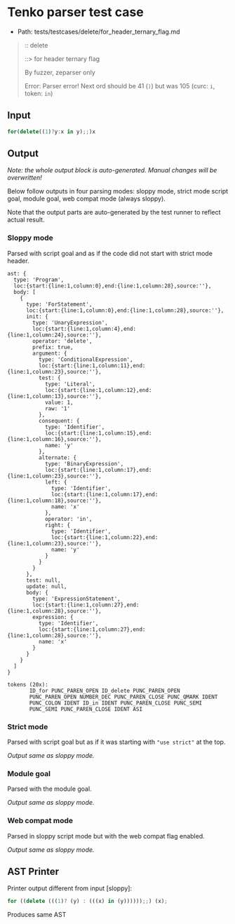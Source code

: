 # Tenko parser test case

- Path: tests/testcases/delete/for_header_ternary_flag.md

> :: delete
>
> ::> for header ternary flag
>
> By fuzzer, zeparser only
>
> Error: Parser error! Next ord should be 41 (`)`) but was 105 (curc: `i`, token: `in`)

## Input

`````js
for(delete((1)?y:x in y);;)x
`````

## Output

_Note: the whole output block is auto-generated. Manual changes will be overwritten!_

Below follow outputs in four parsing modes: sloppy mode, strict mode script goal, module goal, web compat mode (always sloppy).

Note that the output parts are auto-generated by the test runner to reflect actual result.

### Sloppy mode

Parsed with script goal and as if the code did not start with strict mode header.

`````
ast: {
  type: 'Program',
  loc:{start:{line:1,column:0},end:{line:1,column:28},source:''},
  body: [
    {
      type: 'ForStatement',
      loc:{start:{line:1,column:0},end:{line:1,column:28},source:''},
      init: {
        type: 'UnaryExpression',
        loc:{start:{line:1,column:4},end:{line:1,column:24},source:''},
        operator: 'delete',
        prefix: true,
        argument: {
          type: 'ConditionalExpression',
          loc:{start:{line:1,column:11},end:{line:1,column:23},source:''},
          test: {
            type: 'Literal',
            loc:{start:{line:1,column:12},end:{line:1,column:13},source:''},
            value: 1,
            raw: '1'
          },
          consequent: {
            type: 'Identifier',
            loc:{start:{line:1,column:15},end:{line:1,column:16},source:''},
            name: 'y'
          },
          alternate: {
            type: 'BinaryExpression',
            loc:{start:{line:1,column:17},end:{line:1,column:23},source:''},
            left: {
              type: 'Identifier',
              loc:{start:{line:1,column:17},end:{line:1,column:18},source:''},
              name: 'x'
            },
            operator: 'in',
            right: {
              type: 'Identifier',
              loc:{start:{line:1,column:22},end:{line:1,column:23},source:''},
              name: 'y'
            }
          }
        }
      },
      test: null,
      update: null,
      body: {
        type: 'ExpressionStatement',
        loc:{start:{line:1,column:27},end:{line:1,column:28},source:''},
        expression: {
          type: 'Identifier',
          loc:{start:{line:1,column:27},end:{line:1,column:28},source:''},
          name: 'x'
        }
      }
    }
  ]
}

tokens (20x):
       ID_for PUNC_PAREN_OPEN ID_delete PUNC_PAREN_OPEN
       PUNC_PAREN_OPEN NUMBER_DEC PUNC_PAREN_CLOSE PUNC_QMARK IDENT
       PUNC_COLON IDENT ID_in IDENT PUNC_PAREN_CLOSE PUNC_SEMI
       PUNC_SEMI PUNC_PAREN_CLOSE IDENT ASI
`````

### Strict mode

Parsed with script goal but as if it was starting with `"use strict"` at the top.

_Output same as sloppy mode._

### Module goal

Parsed with the module goal.

_Output same as sloppy mode._

### Web compat mode

Parsed in sloppy script mode but with the web compat flag enabled.

_Output same as sloppy mode._

## AST Printer

Printer output different from input [sloppy]:

````js
for ((delete (((1)? (y) : (((x) in (y))))));;) (x);
````

Produces same AST

